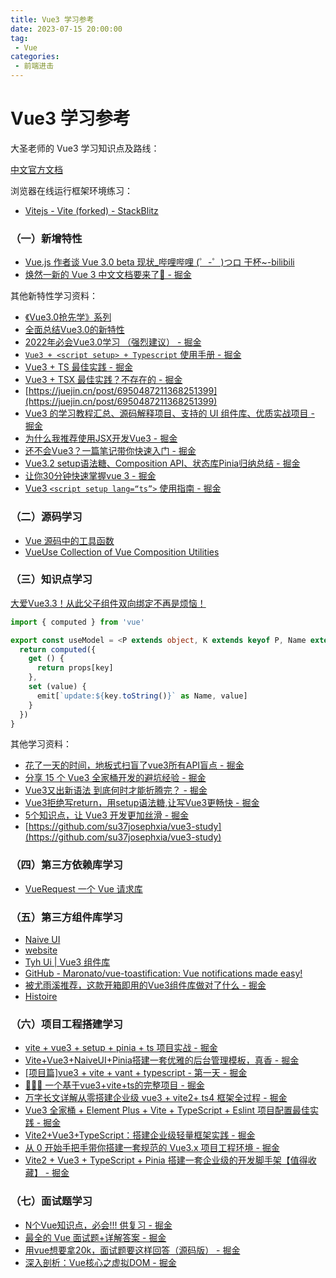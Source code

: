 ```yaml
---
title: Vue3 学习参考
date: 2023-07-15 20:00:00
tag:
 - Vue
categories:
 - 前端进击
---
```

# Vue3 学习参考
大圣老师的 Vue3 学习知识点及路线：
<CustomImage src='/growth-record/frame/vue/vue3learning.webp' />

[中文官方文档](https://v3.cn.vuejs.org/)

浏览器在线运行框架环境练习：
- [Vitejs - Vite (forked) - StackBlitz](https://stackblitz.com/edit/vitejs-vite-hgrwco?file=index.html,src%2FApp.vue&terminal=dev)

### （一）新增特性
- [Vue.js 作者谈 Vue 3.0 beta 现状_哔哩哔哩 (゜-゜)つロ 干杯~-bilibili](https://www.bilibili.com/video/BV1eK4y1k7BP)
- [焕然一新的 Vue 3 中文文档要来了🎉 - 掘金](https://juejin.cn/post/7077701166397653028#heading-18)

其他新特性学习资料：
- [《Vue3.0抢先学》系列](https://www.jianshu.com/p/51dc95aa6eea)
- [全面总结Vue3.0的新特性](https://juejin.cn/post/6968094627375087653?utm_source=gold_browser_extension)
- [2022年必会Vue3.0学习 （强烈建议） - 掘金](https://juejin.cn/post/7057325585705467918)
- [`Vue3 + <script setup> + Typescript` 使用手册 - 掘金](https://juejin.cn/post/6966502107230765070)
- [Vue3 + TS 最佳实践 - 掘金](https://juejin.cn/post/7001897686567747598)
- [Vue3 + TSX 最佳实践？不存在的 - 掘金](https://juejin.cn/post/7007731144418394149/)
- [https://juejin.cn/post/6950487211368251399](https://juejin.cn/post/6950487211368251399)
- [Vue3 的学习教程汇总、源码解释项目、支持的 UI 组件库、优质实战项目 - 掘金](https://juejin.cn/post/6920070789614501896)
- [为什么我推荐使用JSX开发Vue3 - 掘金](https://juejin.cn/post/6911175470255964174)
- [还不会Vue3？一篇笔记带你快速入门 - 掘金](https://juejin.cn/post/7006518993385160711)
- [Vue3.2 setup语法糖、Composition API、状态库Pinia归纳总结 - 掘金](https://juejin.cn/post/7006108454028836895)
- [让你30分钟快速掌握vue 3 - 掘金](https://juejin.cn/post/6887359442354962445)
- [Vue3 `<script setup lang=“ts”>` 使用指南 - 掘金](https://juejin.cn/post/7052531217333223437)

### （二）源码学习
- [Vue 源码中的工具函数](https://segmentfault.com/a/1190000042073070)
- [VueUse Collection of Vue Composition Utilities](https://vueuse.org/)

### （三）知识点学习
[大爱Vue3.3！从此父子组件双向绑定不再是烦恼！](https://mp.weixin.qq.com/s/dsirWaQHH2EGGG94d58JOg)

```typescript
import { computed } from 'vue'

export const useModel = <P extends object, K extends keyof P, Name extends string>({ props, key, emit }: { props: P, key: K, emit: (name: Name, ...args: any[]): void }) => {
  return computed({
    get () {
      return props[key]
    },
    set (value) {
      emit[`update:${key.toString()}` as Name, value]
    }
  })
}

```

其他学习资料：
- [花了一天的时间，地板式扫盲了vue3所有API盲点 - 掘金](https://juejin.cn/post/7164159759619194893)
- [分享 15 个 Vue3 全家桶开发的避坑经验 - 掘金](https://juejin.cn/post/7084536432731095048)
- [Vue3又出新语法 到底何时才能折腾完？ - 掘金](https://juejin.cn/post/7044077808259170312)
- [Vue3拒绝写return，用setup语法糖,让写Vue3更畅快 - 掘金](https://juejin.cn/post/7078865301856583717)
- [5个知识点，让 Vue3 开发更加丝滑 - 掘金](https://juejin.cn/post/7054317318343491615)
- [https://github.com/su37josephxia/vue3-study](https://github.com/su37josephxia/vue3-study)

### （四）第三方依赖库学习
- [VueRequest 一个 Vue 请求库](https://www.attojs.com/)

### （五）第三方组件库学习
- [Naive UI](https://www.naiveui.com/zh-CN/os-theme)
- [website](https://e3.shengxinjing.cn/#/)
- [Tyh Ui | Vue3 组件库](https://tianyuhao.cn/v3/#/)
- [GitHub - Maronato/vue-toastification: Vue notifications made easy!](https://github.com/Maronato/vue-toastification#readme)
- [被尤雨溪推荐，这款开箱即用的Vue3组件库做对了什么 - 掘金](https://juejin.cn/post/7075162881498562590)
- [Histoire](https://histoire.dev/)

### （六）项目工程搭建学习
- [vite + vue3 + setup + pinia + ts 项目实战 - 掘金](https://juejin.cn/post/7041188884864040991)
- [Vite+Vue3+NaiveUI+Pinia搭建一套优雅的后台管理模板，真香 - 掘金](https://juejin.cn/post/7063024498152308750)
- [[项目篇]vue3 + vite + vant + typescript - 第一天 - 掘金](https://juejin.cn/post/6978324260372611080)
- [🎉🎉🎉 一个基于vue3+vite+ts的完整项目 - 掘金](https://juejin.cn/post/6881795051492474893)
- [万字长文详解从零搭建企业级 vue3 + vite2+ ts4 框架全过程 - 掘金](https://juejin.cn/post/7069315908597973023)
- [Vue3 全家桶 + Element Plus + Vite + TypeScript + Eslint 项目配置最佳实践 - 掘金](https://juejin.cn/post/6924687052005081095)
- [Vite2+Vue3+TypeScript：搭建企业级轻量框架实践 - 掘金](https://juejin.cn/post/7052593172613955614)
- [从 0 开始手把手带你搭建一套规范的 Vue3.x 项目工程环境 - 掘金](https://juejin.cn/post/6951649464637636622)
- [Vite2 + Vue3 + TypeScript + Pinia 搭建一套企业级的开发脚手架【值得收藏】 - 掘金](https://juejin.cn/post/7036745610954801166)

### （七）面试题学习
- [N个Vue知识点，必会!!! 供复习 - 掘金](https://juejin.cn/post/7073300624707682317)
- [最全的 Vue 面试题+详解答案 - 掘金](https://juejin.cn/post/6961222829979697165)
- [用vue想要拿20k，面试题要这样回答（源码版） - 掘金](https://juejin.cn/post/7017693252820303903)
- [深入剖析：Vue核心之虚拟DOM - 掘金](https://juejin.cn/post/6844903895467032589)
